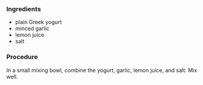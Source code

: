 ### Ingredients

  * plain Greek yogurt
  * minced garlic
  * lemon juice
  * salt

### Procedure

In a small mixing bowl, combine the yogurt, garlic, lemon juice, and 
salt. Mix well.

